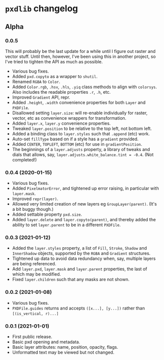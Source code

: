 # `pxdlib` changelog

## Alpha

### 0.0.5

This will probably be the last update for a while until I figure out raster and vector stuff. Until then, however, I've been using this in another project, so I've tried to tighten the API as much as possible. 

- Various bug fixes.
- Added `pxd.copyto` as a wrapper to `shutil`.
- Renamed `RGBA` to `Color`.
- Added `Color.rgb`, `.hsv`, `.hls`, `.yiq` class methods to align with `colorsys`. Also includes the readable properties `.r`, `.h`, etc.
- Improved `Gradient` API, repr.
- Added `.height`, `.width` convenience properties for both `Layer` and `PXDFile`.
- Disallowed setting `layer.size`: will re-enable individually for raster, vector, etc as convenience wrappers for transformation.
- Added `layer.x`, `layer.y` convenience properties.
- Tweaked `layer.position` to be relative to the top left, not bottom left.
- Added a binding class to `layer.styles` such that `.append` (etc) work.
- Auto-set `fillType` based on if a style has a `gradient` provided.
- Added `CENTER`, `TOPLEFT`, `BOTTOM` (etc) for use in `gradientPosition`.
- The beginnings of a `layer.adjusts` property, a library of tweaks and dials that allows, say, `layer.adjusts.white_balance.tint = -0.4`. (Not completed!)

### 0.0.4 (2020-01-15)

- Various bug fixes.
- Added `PixelmatorError`, and tightened up error raising, in particular with `layer.mask`.
- Improved `repr(layer)`.
- Allowed very limited creation of new layers eg `GroupLayer(parent)`. (It's a bit buggy though.)
- Added settable property `pxd.size`.
- Added `layer.delete` and `layer.copyto(parent)`, and thereby added the ability to set `layer.parent` to be in a different `PXDFile`.

### 0.0.3 (2021-01-12)

- Added the `layer.styles` property, a list of `Fill`, `Stroke`, `Shadow` and `InnerShadow` objects, supported by the `RGBA` and `Gradient` structures.
- Tightened up data to avoid data redundancy when, say, multiple layers are being referenced.
- Add `layer.pxd`, `layer.mask` and `layer.parent` properties, the last of which may be modified.
- Fixed `layer.children` such that any masks are not shown.

### 0.0.2 (2021-01-08)

- Various bug fixes.
- `PXDFile.guides` returns and accepts `([x...], [y...])` rather than `[(is_vertical, r)...]`

### 0.0.1 (2021-01-01)

- First public release.
- Basic pxd opening and metadata.
- Basic layer attributes: name, position, opacity, flags.
- Unformatted text may be viewed but not changed.
